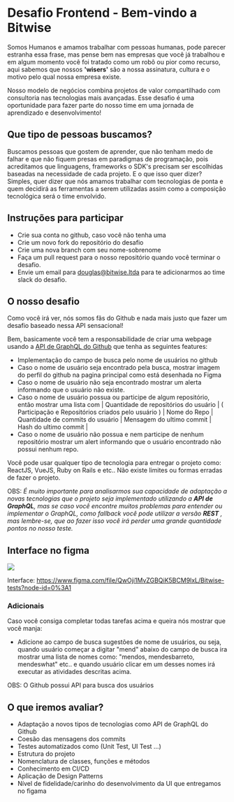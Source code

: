 # Desafio Frontend - Bem-vindo a Bitwise

Somos Humanos e amamos trabalhar com pessoas humanas, pode parecer estranha essa frase, mas pense bem nas empresas que você já trabalhou e em algum momento você foi tratado como um robô ou pior como recurso, aqui sabemos que nossos **'wisers'** são a nossa assinatura, cultura e o motivo pelo qual nossa empresa existe.

Nosso modelo de negócios combina projetos de valor compartilhado com consultoria nas tecnologias mais avançadas. Esse desafio é uma oportunidade para fazer parte do nosso time em uma jornada de aprendizado e desenvolvimento!

## Que tipo de pessoas buscamos?

Buscamos pessoas que gostem de aprender, que não tenham medo de falhar e que não fiquem presas em paradigmas de programação, pois acreditamos que linguagens, frameworks o SDK's precisam ser escolhidas baseadas na necessidade de cada projeto. E o que isso quer dizer? Simples, quer dizer que nós amamos trabalhar com tecnologias de ponta e quem decidirá as ferramentas a serem utilizadas assim como a composição tecnológica será o time envolvido.

## Instruções para participar

- Crie sua conta no github, caso você não tenha uma
- Crie um novo fork do repositório do desafio
- Crie uma nova branch com seu nome-sobrenome
- Faça um pull request para o nosso repositório quando você terminar o desafio.
- Envie um email para douglas@bitwise.ltda para te adicionarmos ao time slack do desafio.

## O nosso desafio

Como você irá ver, nós somos fãs do Github e nada mais justo que fazer um desafio baseado nessa API sensacional! 

Bem, basicamente você tem a responsabilidade de criar uma webpage usando a [API de GraphQL do Github](https://docs.github.com/en/graphql) que tenha as seguintes features:

- Implementação do campo de busca pelo nome de usuários no github
- Caso o nome de usuário seja encontrado pela busca, mostrar imagem do perfil do github na pagina principal como está desenhada no Figma
- Caso o nome de usuário não seja encontrado mostrar um alerta informando que o usuário não existe.
- Caso o nome de usuário possua ou participe de algum repositório, então mostrar uma lista com 
  | Quantidade de repositórios do usuário | ( Participação e Repositórios criados pelo usuário )
  | Nome do Repo | Quantidade de commits do usuário | Mensagem do ultimo commit | Hash do ultimo commit | 
- Caso o nome de usuário não possua e nem participe de nenhum repositório mostrar um alert informando que o usuário encontrado não possui nenhum repo.

Você pode usar qualquer tipo de tecnologia para entregar o projeto como: ReactJS, VueJS, Ruby on Rails e etc.. Não existe limites ou formas erradas de fazer o projeto. 

OBS: *É muito importante para analisarmos sua capacidade de adaptação a novas tecnologias que o projeto seja implementado utilizando a **API de GraphQL**, mas se caso você encontre muitos problemas para entender ou implementar o GraphQL, como fallback você pode utilizar a versão **REST** , mas lembre-se, que ao fazer isso você irá perder uma grande quantidade pontos no nosso teste.*


## Interface no figma

![](images/interface-example.png) 

Interface: https://www.figma.com/file/QwOji1MvZGBQiK5BCM9lxL/Bitwise-tests?node-id=0%3A1


### Adicionais

Caso você consiga completar todas tarefas acima e queira nós mostrar que você manja:
- Adicione ao campo de busca sugestões de nome de usuários, ou seja, quando usuário começar a digitar "mend" abaixo do campo de busca ira mostrar uma lista de nomes como: "mendos, mendesbarreto, mendeswhat" etc.. e quando usuário clicar em um desses nomes irá executar as atividades descritas acima.

OBS: O Github possui API para busca dos usuários


## O que iremos avaliar?

- Adaptação a novos tipos de tecnologias como API de GraphQL do Github
- Coesão das mensagens dos commits
- Testes automatizados como (Unit Test, UI Test ...)
- Estrutura do projeto
- Nomenclatura de classes, funções e métodos
- Conhecimento em CI/CD
- Aplicação de Design Patterns
- Nível de fidelidade/carinho do desenvolvimento da UI que entregamos no figama


